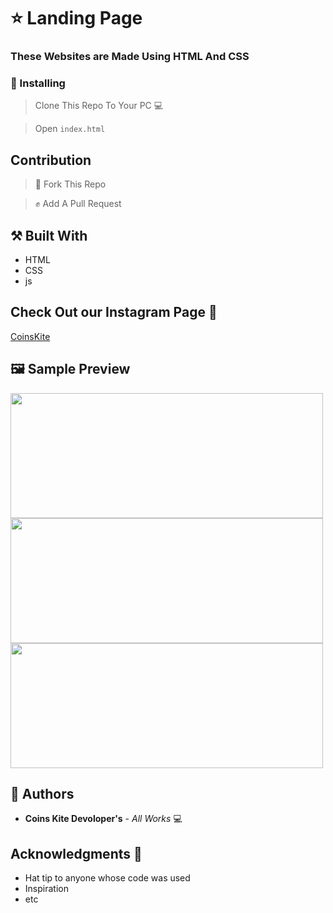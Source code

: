 # ⭐ Landing Page 

### These Websites are Made Using HTML And CSS 

### 📲 Installing 

> Clone This Repo To Your PC 💻

> Open `index.html`

## Contribution

> 🍴 Fork This Repo 

> ✊ Add A Pull Request 

## ⚒️ Built With 

* HTML
* CSS
* js

##  Check Out our Instagram Page 📃

[CoinsKite](https://instagram.com/coinskite)

## 🖼️ Sample Preview

<img src="https://user-images.githubusercontent.com/61349423/115351261-b0202480-a1d3-11eb-9eda-f8088621505e.png" width="500" height="200">
<img src="https://user-images.githubusercontent.com/61349423/115351304-bdd5aa00-a1d3-11eb-873a-bc9ea29cc90c.png" width="500" height="200">
<img src="https://user-images.githubusercontent.com/61349423/115351398-d5ad2e00-a1d3-11eb-9ea5-3432895e9fdd.png" width="500" height="200">

## 📒 Authors 

* **Coins Kite Devoloper's** - *All Works* 💻

##  Acknowledgments 🙏

* Hat tip to anyone whose code was used
* Inspiration
* etc
